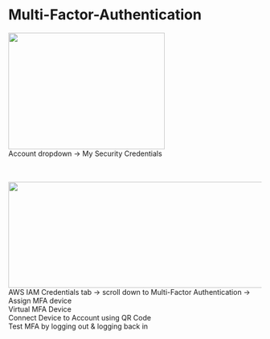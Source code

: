 # Multi-Factor-Authentication

<img src="https://user-images.githubusercontent.com/80132085/112902887-ce06d780-90b4-11eb-8d48-1cadbfc3cf66.png" width="311" height="232.5"> \
Account dropdown → My Security Credentials 

\
\
<img src="https://user-images.githubusercontent.com/80132085/112903469-8b91ca80-90b5-11eb-91d3-6b1917b40b0a.png" width="672.75" height="210.75"> \
AWS IAM Credentials tab → scroll down to Multi-Factor Authentication → Assign MFA device \
Virtual MFA Device \
Connect Device to Account using QR Code \
Test MFA by logging out & logging back in

